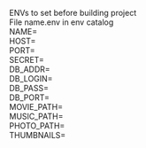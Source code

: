 ENVs to set before building project\
File name.env in env catalog\
NAME=\
HOST=\
PORT=\
SECRET=\
DB_ADDR=\
DB_LOGIN=\
DB_PASS=\
DB_PORT=\
MOVIE_PATH=\
MUSIC_PATH=\
PHOTO_PATH=\
THUMBNAILS=